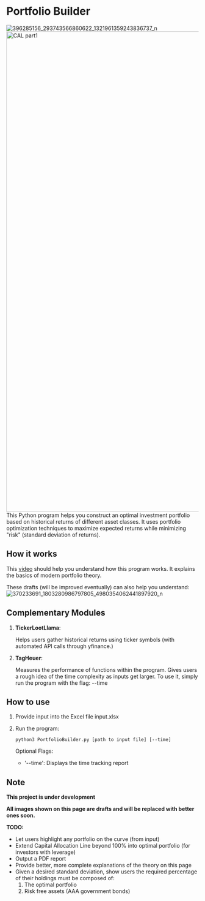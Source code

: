 # Portfolio Builder
![396285156_293743566860622_1321961359243836737_n](https://github.com/willburgir/PortfolioBuilder/assets/68487952/3f7fa114-0c28-47e1-82a7-a9de5ea9a9ea)
<img width="1255" alt="CAL part1" src="https://github.com/willburgir/PortfolioBuilder/assets/68487952/32931f1f-fb53-484f-96d2-535910621001">
This Python program helps you construct an optimal investment portfolio based on historical returns of different asset classes. It uses portfolio optimization techniques to maximize expected returns while minimizing "risk" (standard deviation of returns).
   

## How it works
This [video](https://www.youtube.com/watch?v=x45D7sIb9Mw) should help you understand how this program works. It explains the basics of modern portfolio theory. 

These drafts (will be improved eventually) can also help you understand:
![370233691_1803280986797805_4980354062441897920_n](https://github.com/willburgir/PortfolioBuilder/assets/68487952/54e9ab93-b222-4377-aa27-25f2af3f613e)


## Complementary Modules

1. **TickerLootLlama**:
   
   Helps users gather historical returns using ticker symbols (with automated API calls through yfinance.)

2. **TagHeuer**:
   
   Measures the performance of functions within the program. Gives users a rough idea of the time complexity as inputs get larger. To use it, simply run the program with the flag: --time


## How to use
1. Provide input into the Excel file input.xlsx
2. Run the program:
   ~~~
   python3 PortfolioBuilder.py [path to input file] [--time]
   ~~~

   Optional Flags:
   - '--time': Displays the time tracking report 
   

## Note
**This project is under development**

**All images shown on this page are drafts and will be replaced with better ones soon.**

**TODO:** 
- Let users highlight any portfolio on the curve (from input)
- Extend Capital Allocation Line beyond 100% into optimal portfolio (for investors with leverage)
- Output a PDF report
- Provide better, more complete explanations of the theory on this page
- Given a desired standard deviation, show users the required percentage of their holdings must be composed of:
    1. The optimal portfolio
    2. Risk free assets (AAA government bonds)
